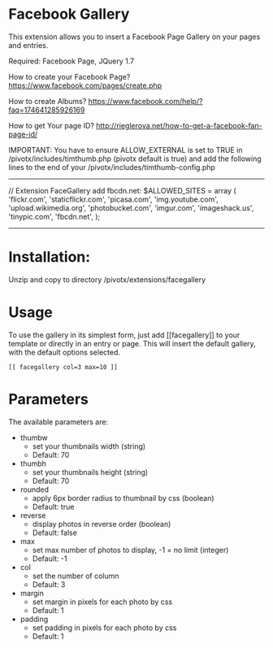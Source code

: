 Facebook Gallery
======================

This extension allows you to insert a Facebook Page Gallery on your pages and
entries. 

Required: Facebook Page, JQuery 1.7

How to create your Facebook Page? 
https://www.facebook.com/pages/create.php

How to create Albums?
https://www.facebook.com/help/?faq=174641285926169

How to get Your page ID?
http://rieglerova.net/how-to-get-a-facebook-fan-page-id/

IMPORTANT: You have to ensure ALLOW_EXTERNAL is set to TRUE in /pivotx/includes/timthumb.php (pivotx default is true) and
           add the following lines to the end of your /pivotx/includes/timthumb-config.php


*********************************************
// Extension FaceGallery add fbcdn.net:
$ALLOWED_SITES = array (
'flickr.com',
'staticflickr.com',
'picasa.com',
'img.youtube.com',
'upload.wikimedia.org',
'photobucket.com',
'imgur.com',
'imageshack.us',
'tinypic.com',
'fbcdn.net',
);
*********************************************


Installation:
======================
Unzip and copy to directory /pivotx/extensions/facegallery

Usage
======================
To use the gallery in its simplest form, just add [[facegallery]] to your template or directly in an entry or page.
This will insert the default gallery, with the default options selected.

    [[ facegallery col=3 max=10 ]]


Parameters
======================
The available parameters are:

- thumbw
  - set your thumbnails width (string)                      
  - Default: 70
- thumbh  
  - set your thumbnails height (string)
  - Default: 70
- rounded
   - apply 6px border radius to thumbnail by css (boolean)
   - Default: true
- reverse
   - display photos in reverse order (boolean)
   - Default: false
- max
   - set max number of photos to display, -1 = no limit (integer)
   - Default: -1
- col
   - set the number of column
   - Default: 3
- margin
   - set margin in pixels for each photo by css
   - Default: 1
- padding
   - set padding in pixels for each photo by css
   - Default: 1


